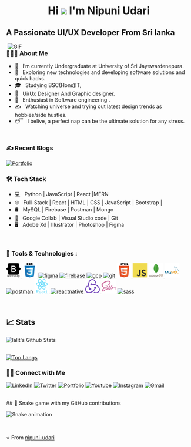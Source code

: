 <h1 align="center">Hi <img src="https://raw.githubusercontent.com/iampavangandhi/iampavangandhi/master/gifs/Hi.gif" width="30px"> I'm Nipuni Udari</h1>
<h2> A Passionate UI/UX Developer From Sri lanka </h2>
<img align="right" alt="GIF" src="https://camo.githubusercontent.com/0819550f5122eb688ae4f6ca09bf6ac65312ee71b8d45aba5498f8667ad677a6/68747470733a2f2f61737369676e6d656e7473747564696f2e6e65742f77702d636f6e74656e742f75706c6f6164732f323032312f30322f67697068792e67696622" width="500"/>
<h3> 👨🏻‍💻 About Me </h3>

- 🔭 &nbsp; I’m currently Undergraduate at University of Sri Jayewardenepura.
- 🤔 &nbsp; Exploring new technologies and developing software solutions and quick hacks.
- 🎓 &nbsp; Studying BSC(Hons)IT, 
- 💼 &nbsp; Ui/Ux Designer And Graphic designer.
- 🌱 &nbsp; Enthusiast in Software engineering .
- ✍️ &nbsp; Watching universe and trying out latest design trends as hobbies/side hustles.
- 😴 &nbsp; I belive, a perfect nap can be the ultimate solution for any stress. 
<br>
<div>
<h3 align="left">✍️ Recent Blogs</h3>

 
  <a href="http://www.nipuniudari.me/" target="_blank"><img alt="Portfolio" src="https://img.shields.io/badge/Portfolio-%23000000.svg?style=for-the-badge&logo=firefox&logoColor=#FF7139"/></a>
  
</div>
<div>
<h3>🛠 Tech Stack</h3>

- 💻 &nbsp; Python | JavaScript | React |MERN  
- 🌐 &nbsp; Full-Stack | React | HTML | CSS | JavaScript | Bootstrap |  
- 🛢 &nbsp; MySQL | Firebase | Postman | Mongo
- 🔧 &nbsp; Google Collab  | Visual Studio code  | Git
- 🖥 &nbsp; Adobe Xd | Illustrator | Photoshop | Figma
</div>
<br>


<div align="left">
<h3 align="left">🚀 Tools & Technologies  :</h3>

<p align="left"><a href="https://getbootstrap.com" target="_blank"> <img src="https://raw.githubusercontent.com/devicons/devicon/master/icons/bootstrap/bootstrap-plain-wordmark.svg" alt="bootstrap" width="40" height="40"/> </a> <a href="https://www.w3schools.com/css/" target="_blank"> <img src="https://raw.githubusercontent.com/devicons/devicon/master/icons/css3/css3-original-wordmark.svg" alt="css3" width="40" height="40"/> </a> <a href="https://www.figma.com/" target="_blank"> <img src="https://www.vectorlogo.zone/logos/figma/figma-icon.svg" alt="figma" width="40" height="40"/> </a> <a href="https://firebase.google.com/" target="_blank"> <img src="https://www.vectorlogo.zone/logos/firebase/firebase-icon.svg" alt="firebase" width="40" height="40"/> </a> <a href="https://cloud.google.com" target="_blank"> <img src="https://www.vectorlogo.zone/logos/google_cloud/google_cloud-icon.svg" alt="gcp" width="40" height="40"/> </a> <a href="https://git-scm.com/" target="_blank"> <img src="https://www.vectorlogo.zone/logos/git-scm/git-scm-icon.svg" alt="git" width="40" height="40"/> </a> <a href="https://www.w3.org/html/" target="_blank"> <img src="https://raw.githubusercontent.com/devicons/devicon/master/icons/html5/html5-original-wordmark.svg" alt="html5" width="40" height="40"/> </a> <a href="https://developer.mozilla.org/en-US/docs/Web/JavaScript" target="_blank"> <img src="https://raw.githubusercontent.com/devicons/devicon/master/icons/javascript/javascript-original.svg" alt="javascript" width="40" height="40"/> </a> <a href="https://www.mongodb.com/" target="_blank"> <img src="https://raw.githubusercontent.com/devicons/devicon/master/icons/mongodb/mongodb-original-wordmark.svg" alt="mongodb" width="40" height="40"/> </a> <a href="https://www.mysql.com/" target="_blank"> <img src="https://raw.githubusercontent.com/devicons/devicon/master/icons/mysql/mysql-original-wordmark.svg" alt="mysql" width="40" height="40"/> </a> <a href="https://postman.com" target="_blank"> <img src="https://www.vectorlogo.zone/logos/getpostman/getpostman-icon.svg" alt="postman" width="40" height="40"/> </a> <a href="https://reactjs.org/" target="_blank"> <img src="https://raw.githubusercontent.com/devicons/devicon/master/icons/react/react-original-wordmark.svg" alt="react" width="40" height="40"/> </a> <a href="https://reactnative.dev/" target="_blank"> <img src="https://reactnative.dev/img/header_logo.svg" alt="reactnative" width="40" height="40"/> </a> <a href="https://redux.js.org" target="_blank"> <img src="https://raw.githubusercontent.com/devicons/devicon/master/icons/redux/redux-original.svg" alt="redux" width="40" height="40"/> </a> <a href="https://sass-lang.com" target="_blank"> <img src="https://raw.githubusercontent.com/devicons/devicon/master/icons/sass/sass-original.svg" alt="sass" width="40" height="40"/> </a>   <a href="https://sass-lang.com" target="_blank"> <img src="https://upload.wikimedia.org/wikipedia/commons/thumb/9/9a/Visual_Studio_Code_1.35_icon.svg/1024px-Visual_Studio_Code_1.35_icon.svg.png" alt="sass" width="40" height="40"/> </a> </p>


</div>


<br>
<div>
<h2>📈 Stats</h2>
<img align="center" src="https://github-readme-stats.vercel.app/api?username=nipuni-udari&include_all_commits=true&count_private=true&show_icons=true&line_height=20&title_color=7A7ADB&icon_color=2234AE&text_color=D3D3D3&bg_color=0,000000,130F40" alt="lalit's Github Stats">
</div>
</br>



[![Top Langs](https://github-readme-stats.vercel.app/api/top-langs/?username=nipuni-udari&layout=compact&text_color=daf7dc&bg_color=151515)](https://github.com/nipuni-udari/github-readme-stats)




<h3> 🤝🏻 Connect with Me </h3>

<p align="center">
<div align="left">
  <a href="https://www.linkedin.com/in/nipuni-udari-922062218/" target="_blank"><img alt="LinkedIn" src="https://img.shields.io/badge/linkedin-%230077B5.svg?style=for-the-badge&logo=linkedin&logoColor=white"/></a>
  <a href="https://twitter.com/NipuniUdari" target="_blank"><img alt="Twitter" src="https://img.shields.io/badge/Twitter-%231DA1F2.svg?style=for-the-badge&logo=Twitter&logoColor=white"/></a>
  <a href="http://www.nipuniudari.me/" target="_blank"><img alt="Portfolio" src="https://img.shields.io/badge/Portfolio-%23000000.svg?style=for-the-badge&logo=firefox&logoColor=#FF7139"/></a>
  <a href="https://www.youtube.com/@nipuniudari6914/videos" target="_blank"><img alt="Youtube" src="https://img.shields.io/badge/YouTube-%23FF0000.svg?style=for-the-badge&logo=YouTube&logoColor=white"/></a>
  <a href="https://www.instagram.com/nipuni.udari/" target="_blank"><img alt="Instagram" src="https://img.shields.io/badge/Instagram-%23E4405F.svg?style=for-the-badge&logo=Instagram&logoColor=white"/></a>
  <a href="mailto:96770@fhss.sjp.ac.lk" target="_blank"><img alt="Gmail" src="https://img.shields.io/badge/Gmail-D14836?style=for-the-badge&logo=gmail&logoColor=white"/></a>

</div>
</p>
<br>
## 🐍 Snake game with my GitHub contributions


![Snake animation](https://github.com/nipuni-udari/nipuni-udari/react-admin-panels/blob/output/github-contribution-grid-snake.svg)
<!-- generated with [Platane/snk](https://github.com/Platane/snk)_ -->
<br>

⭐️ From [nipuni-udari](https://github.com/nipuni-udari)

